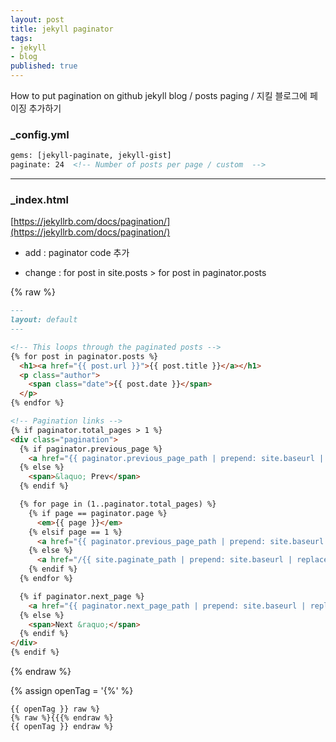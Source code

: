 ```yaml
---
layout: post
title: jekyll paginator
tags:
- jekyll
- blog
published: true
---
```



How to put pagination on github jekyll blog / posts paging / 지킬 블로그에 페이징 추가하기


### _config.yml

```html
gems: [jekyll-paginate, jekyll-gist]
paginate: 24  <!-- Number of posts per page / custom  -->
```

---

### _index.html

[https://jekyllrb.com/docs/pagination/](https://jekyllrb.com/docs/pagination/)

- add : <!-- Pagination links --> paginator code 추가

- change : for post in site.posts > for post in paginator.posts 

{% raw %}

```markdown
---
layout: default
---

<!-- This loops through the paginated posts -->
{% for post in paginator.posts %}
  <h1><a href="{{ post.url }}">{{ post.title }}</a></h1>
  <p class="author">
    <span class="date">{{ post.date }}</span>
  </p>
{% endfor %}

<!-- Pagination links -->
{% if paginator.total_pages > 1 %}
<div class="pagination">
  {% if paginator.previous_page %}
    <a href="{{ paginator.previous_page_path | prepend: site.baseurl | replace: '//', '/' }}">&laquo; Prev</a>
  {% else %}
    <span>&laquo; Prev</span>
  {% endif %}

  {% for page in (1..paginator.total_pages) %}
    {% if page == paginator.page %}
      <em>{{ page }}</em>
    {% elsif page == 1 %}
      <a href="{{ paginator.previous_page_path | prepend: site.baseurl | replace: '//', '/' }}">{{ page }}</a>
    {% else %}
      <a href="/{{ site.paginate_path | prepend: site.baseurl | replace: '//', '/' | replace: ':num', page }}">{{ page }}</a>
    {% endif %}
  {% endfor %}

  {% if paginator.next_page %}
    <a href="{{ paginator.next_page_path | prepend: site.baseurl | replace: '//', '/' }}">Next &raquo;</a>
  {% else %}
    <span>Next &raquo;</span>
  {% endif %}
</div>
{% endif %}
```
{% endraw %}


{% assign openTag = '{%' %}

    {{ openTag }} raw %}
    {% raw %}{{{% endraw %}
    {{ openTag }} endraw %}

